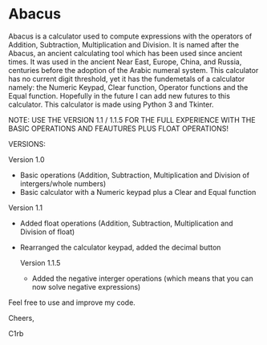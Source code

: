 # Abacus

Abacus is a calculator used to compute expressions with the operators of Addition, Subtraction, Multiplication and Division. It is named after the Abacus, an ancient calculating tool which has been used since ancient times. It was used in the ancient Near East, Europe, China, and Russia, centuries before the adoption of the Arabic numeral system. This calculator has no current digit threshold, yet it has the fundemetals of a calculator namely: the Numeric Keypad, Clear function, Operator functions and the Equal function. Hopefully in the future I can add new futures to this calculator. This calculator is made using Python 3 and Tkinter.

NOTE: USE THE VERSION 1.1 / 1.1.5 FOR THE FULL EXPERIENCE WITH THE BASIC OPERATIONS AND FEAUTURES PLUS FLOAT OPERATIONS!

VERSIONS:

Version 1.0
- Basic operations (Addition, Subtraction, Multiplication and Division of intergers/whole numbers)
- Basic calculator with a Numeric keypad plus a Clear and Equal function

Version 1.1
- Added float operations (Addition, Subtraction, Multiplication and Division of float)
- Rearranged the calculator keypad, added the decimal button
  
  Version 1.1.5
  - Added the negative interger operations (which means that you can now solve negative expressions)

Feel free to use and improve my code.

Cheers,

C1rb
